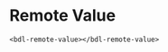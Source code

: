 # Remote Value

```
<bdl-remote-value></bdl-remote-value>
```
<bdl-remote-value></bdl-remote-value>

</div>


